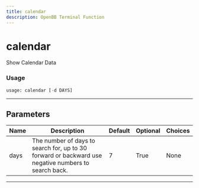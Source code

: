 ```yaml
---
title: calendar
description: OpenBB Terminal Function
---
```


# calendar

Show Calendar Data
### Usage 
```python
usage: calendar [-d DAYS]
```
---
## Parameters
| Name | Description | Default | Optional | Choices |
| ---- | ----------- | ------- | -------- | ------- |
| days | The number of days to search for, up to 30 forward or backward use negative numbers to search back. | 7 | True | None |
---
